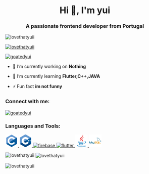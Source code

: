 <h1 align="center">Hi 👋, I'm yui</h1>
<h3 align="center">A passionate frontend developer from Portugal</h3>

<p align="left"> <img src="https://komarev.com/ghpvc/?username=lovethatyuii&label=Profile%20views&color=0e75b6&style=flat" alt="lovethatyuii" /> </p>

<p align="left"> <a href="https://github.com/ryo-ma/github-profile-trophy"><img src="https://github-profile-trophy.vercel.app/?username=lovethatyuii" alt="lovethatyuii" /></a> </p>

<p align="left"> <a href="https://twitter.com/goatedyui" target="blank"><img src="https://img.shields.io/twitter/follow/goatedyui?logo=twitter&style=for-the-badge" alt="goatedyui" /></a> </p>

- 🔭 I’m currently working on **Nothing**

- 🌱 I’m currently learning **Flutter,C++,JAVA**

- ⚡ Fun fact **im not funny**

<h3 align="left">Connect with me:</h3>
<p align="left">
<a href="https://twitter.com/goatedyui" target="blank"><img align="center" src="https://raw.githubusercontent.com/rahuldkjain/github-profile-readme-generator/master/src/images/icons/Social/twitter.svg" alt="goatedyui" height="30" width="40" /></a>
</p>

<h3 align="left">Languages and Tools:</h3>
<p align="left"> <a href="https://www.cprogramming.com/" target="_blank" rel="noreferrer"> <img src="https://raw.githubusercontent.com/devicons/devicon/master/icons/c/c-original.svg" alt="c" width="40" height="40"/> </a> <a href="https://www.w3schools.com/cpp/" target="_blank" rel="noreferrer"> <img src="https://raw.githubusercontent.com/devicons/devicon/master/icons/cplusplus/cplusplus-original.svg" alt="cplusplus" width="40" height="40"/> </a> <a href="https://firebase.google.com/" target="_blank" rel="noreferrer"> <img src="https://www.vectorlogo.zone/logos/firebase/firebase-icon.svg" alt="firebase" width="40" height="40"/> </a> <a href="https://flutter.dev" target="_blank" rel="noreferrer"> <img src="https://www.vectorlogo.zone/logos/flutterio/flutterio-icon.svg" alt="flutter" width="40" height="40"/> </a> <a href="https://www.java.com" target="_blank" rel="noreferrer"> <img src="https://raw.githubusercontent.com/devicons/devicon/master/icons/java/java-original.svg" alt="java" width="40" height="40"/> </a> <a href="https://www.mysql.com/" target="_blank" rel="noreferrer"> <img src="https://raw.githubusercontent.com/devicons/devicon/master/icons/mysql/mysql-original-wordmark.svg" alt="mysql" width="40" height="40"/> </a> </p>

<p><img align="left" src="https://github-readme-stats.vercel.app/api/top-langs?username=lovethatyuii&show_icons=true&locale=en&layout=compact" alt="lovethatyuii" /></p>

<p>&nbsp;<img align="center" src="https://github-readme-stats.vercel.app/api?username=lovethatyuii&show_icons=true&locale=en" alt="lovethatyuii" /></p>

<p><img align="center" src="https://github-readme-streak-stats.herokuapp.com/?user=lovethatyuii&" alt="lovethatyuii" /></p>
